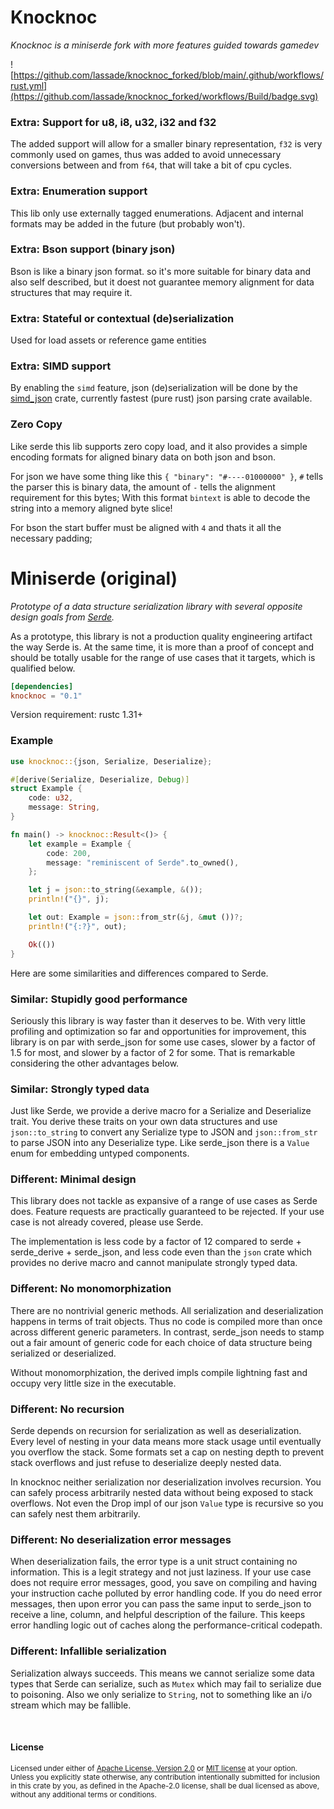 Knocknoc
=========

*Knocknoc is a miniserde fork with more features guided towards gamedev*

![https://github.com/lassade/knocknoc_forked/blob/main/.github/workflows/rust.yml](https://github.com/lassade/knocknoc_forked/workflows/Build/badge.svg)

### Extra: Support for u8, i8, u32, i32 and f32

The added support will allow for a smaller binary representation, `f32`
is very commonly used on games, thus was added to avoid unnecessary
conversions between and from `f64`, that will take a bit of cpu cycles.

### Extra: Enumeration support

This lib only use externally tagged enumerations. Adjacent and internal
formats may be added in the future (but probably won't).

### Extra: Bson support (binary json)

Bson is like a binary json format. so it's more suitable for binary
data and also self described, but it doest not guarantee memory alignment
for data structures that may require it.

### Extra: Stateful or contextual (de)serialization

Used for load assets or reference game entities

### Extra: SIMD support

By enabling the `simd` feature, json (de)serialization will be done by
the [simd_json](https://crates.io/crates/simd-json) crate,
currently fastest (pure rust) json parsing crate available.

### Zero Copy

Like serde this lib supports zero copy load, and it also provides a simple
encoding formats for aligned binary data on both json and bson.

For json we have some thing like this `{ "binary": "#----01000000" }`, `#`
tells the parser this is binary data, the amount of `-` tells the alignment
requirement for this bytes; With this format `bintext` is able to decode
the string into a memory aligned byte slice!

For bson the start buffer must be aligned with `4` and thats it all the
necessary padding;

Miniserde (original)
=========

*Prototype of a data structure serialization library with several opposite
design goals from [Serde](https://serde.rs).*

As a prototype, this library is not a production quality engineering artifact
the way Serde is. At the same time, it is more than a proof of concept and
should be totally usable for the range of use cases that it targets, which is
qualified below.

```toml
[dependencies]
knocknoc = "0.1"
```

Version requirement: rustc 1.31+

### Example

```rust
use knocknoc::{json, Serialize, Deserialize};

#[derive(Serialize, Deserialize, Debug)]
struct Example {
    code: u32,
    message: String,
}

fn main() -> knocknoc::Result<()> {
    let example = Example {
        code: 200,
        message: "reminiscent of Serde".to_owned(),
    };

    let j = json::to_string(&example, &());
    println!("{}", j);

    let out: Example = json::from_str(&j, &mut ())?;
    println!("{:?}", out);

    Ok(())
}
```

Here are some similarities and differences compared to Serde.

### Similar: Stupidly good performance

Seriously this library is way faster than it deserves to be. With very little
profiling and optimization so far and opportunities for improvement, this
library is on par with serde\_json for some use cases, slower by a factor of 1.5
for most, and slower by a factor of 2 for some. That is remarkable considering
the other advantages below.

### Similar: Strongly typed data

Just like Serde, we provide a derive macro for a Serialize and Deserialize
trait. You derive these traits on your own data structures and use
`json::to_string` to convert any Serialize type to JSON and `json::from_str` to
parse JSON into any Deserialize type. Like serde\_json there is a `Value` enum
for embedding untyped components.

### Different: Minimal design

This library does not tackle as expansive of a range of use cases as Serde does.
Feature requests are practically guaranteed to be rejected. If your use case is
not already covered, please use Serde.

The implementation is less code by a factor of 12 compared to serde +
serde\_derive + serde\_json, and less code even than the `json` crate which
provides no derive macro and cannot manipulate strongly typed data.

### Different: No monomorphization

There are no nontrivial generic methods. All serialization and deserialization
happens in terms of trait objects. Thus no code is compiled more than once
across different generic parameters. In contrast, serde\_json needs to stamp out
a fair amount of generic code for each choice of data structure being serialized
or deserialized.

Without monomorphization, the derived impls compile lightning fast and occupy
very little size in the executable.

### Different: No recursion

Serde depends on recursion for serialization as well as deserialization. Every
level of nesting in your data means more stack usage until eventually you
overflow the stack. Some formats set a cap on nesting depth to prevent stack
overflows and just refuse to deserialize deeply nested data.

In knocknoc neither serialization nor deserialization involves recursion. You
can safely process arbitrarily nested data without being exposed to stack
overflows. Not even the Drop impl of our json `Value` type is recursive so you
can safely nest them arbitrarily.

### Different: No deserialization error messages

When deserialization fails, the error type is a unit struct containing no
information. This is a legit strategy and not just laziness. If your use case
does not require error messages, good, you save on compiling and having your
instruction cache polluted by error handling code. If you do need error
messages, then upon error you can pass the same input to serde\_json to receive
a line, column, and helpful description of the failure. This keeps error
handling logic out of caches along the performance-critical codepath.

### Different: Infallible serialization

Serialization always succeeds. This means we cannot serialize some data types
that Serde can serialize, such as `Mutex` which may fail to serialize due to
poisoning. Also we only serialize to `String`, not to something like an i/o
stream which may be fallible.

<br>

#### License

<sup>
Licensed under either of <a href="LICENSE-APACHE">Apache License, Version
2.0</a> or <a href="LICENSE-MIT">MIT license</a> at your option.
</sup>

<br>

<sub>
Unless you explicitly state otherwise, any contribution intentionally submitted
for inclusion in this crate by you, as defined in the Apache-2.0 license, shall
be dual licensed as above, without any additional terms or conditions.
</sub>
